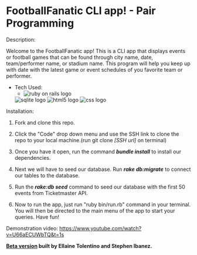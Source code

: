 # FootballFanatic CLI app! - Pair Programming

Description:

Welcome to the FootballFanatic app! This is a CLI app that displays events or football games that can be found through city name, date, team/performer name, or stadium name. This program will help you keep up with date with the latest game or event schedules of you favorite team or performer.

* Tech Used:
    * <img src="https://img.shields.io/badge/Ruby-CC342D?style=for-the-badge&logo=ruby&logoColor=white" alt="ruby on rails logo">
     <img src="https://img.shields.io/badge/SQLite-07405E?style=for-the-badge&logo=sqlite&logoColor=white" alt="sqlite logo">
     <img src="https://img.shields.io/badge/HTML5-E34F26?style=for-the-badge&logo=html5&logoColor=white" alt="html5 logo">
     <img src="https://img.shields.io/badge/CSS-239120?&style=for-the-badge&logo=css3&logoColor=white" alt="css logo">

Installation:

1) Fork and clone this repo.

2) Click the "Code" drop down menu and use the SSH link to clone the repo to your local machine.(run git clone *[SSH url]* on terminal)

3) Once you have it open, run the command ***bundle install*** to install our dependencies.

4) Next we will have to seed our database. Run ***rake db:migrate*** to connect our tables to the database.

5) Run the ***rake:db seed*** command to seed our database with the first 50 events from Ticketmaster API.

6) Now to run the app, just run "ruby bin/run.rb" command in your terminal. You will then be directed to the main menu of the app to start your queries. Have fun!


Demonstration video:
https://www.youtube.com/watch?v=U66aECUWbTQ&t=1s

**[Beta version](https://github.com/stephenvincentibanez/project1_songkick/tree/master) built by Ellaine Tolentino and Stephen Ibanez.**
